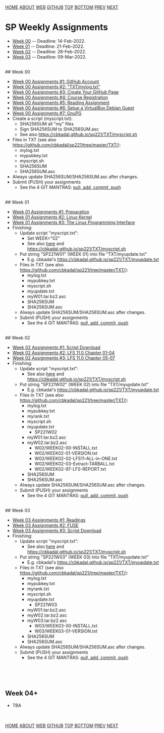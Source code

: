 ---
---
[HOME](index.md)
[ABOUT](README.md)
[WEB](https://osp4diss.vlsm.org/)
[GITHUB](https://github.com/os2xx/osp4diss/)
[TOP](#)
[BOTTOM](#endofpage)
[PREV](index.md)
[NEXT](index.md)

# SP Weekly Assignments

* [Week 00](#idx00) -- Deadline: 14-Feb-2022.
* [Week 01](#idx01) -- Deadline: 21-Feb-2022.
* [Week 02](#idx02) -- Deadline: 28-Feb-2022.
* [Week 03](#idx03) -- Deadline: 09-Mar-2022.


<br id="idx00">
## Week 00

* [Week 00 Assignments #1: GitHub Account](S00-01.md)
* [Week 00 Assignments #2: "TXT/mylog.txt"](S00-02.md)
* [Week 00 Assignments #3: Create Your GitHub Page](S00-03.md)
* [Week 00 Assignments #4: Course Registration](S00-04.md)
* [Week 00 Assignments #5: Reading Assignment](S00-05.md)
* [Week 00 Assignments #6: Setup a VirtualBox Debian Guest](S00-06.md)
* [Week 00 Assignments #7: GnuPG](S00-07.md)
* Create a script (myscript.txt):
  * SHA256SUM all "my" files
  * Sign SHA256SUM to SHA256SUM.asc
  * See also <https://cbkadal.github.io/sp221/TXT/myscript.sh>
* Files in TXT (see also <https://github.com/cbkadal/sp221/tree/master/TXT/>):
  * mylog.txt
  * mypubkey.txt
  * myscript.sh
  * SHA256SUM
  * SHA256SUM.asc
* Always update SHA256SUM/SHA256SUM.asc after changes.
* Submit (PUSH) your assignments
  * See the 4 GIT MANTRAS: [pull, add, commit, push](osp-119.html)
  
<br id="idx01">
## Week 01

* [Week 01 Assignments #1: Preparation](S01-01.md)
* [Week 01 Assignments #2: Linux Kernel](S01-02.md)
* [Week 01 Assignments #3: The Linux Programming Interface](S01-03.md)
* Finishing:
  * Update script "myscript.txt":
    * Set WEEK="02"
    * See also [here](S01-01.md) and <https://cbkadal.github.io/sp221/TXT/myscript.sh>
  * Put string "SP221W01" (WEEK 01) into file "TXT/myupdate.txt"
    * E.g. cbkadal's <https://cbkadal.github.io/sp221/TXT/myupdate.txt>
  * Files in TXT (see also <https://github.com/cbkadal/sp221/tree/master/TXT/>):
    * mylog.txt
    * mypubkey.txt
    * myscript.sh
    * myupdate.txt
    * myW01.tar.bz2.asc
    * SHA256SUM
    * SHA256SUM.asc
  * Always update SHA256SUM/SHA256SUM.asc after changes.
  * Submit (PUSH) your assignments
    * See the 4 GIT MANTRAS: [pull, add, commit, push](osp-119.html)

<br id="idx02">
## Week 02

* [Week 02 Assignments #1: Script Download](S02-01.md)
* [Week 02 Assignments #2: LFS 11.0 Chapter 01-04](S02-02.md)
* [Week 02 Assignments #3: LFS 11.0 Chapter 05-07](S02-03.md)
* Finishing:
  * Update script "myscript.txt":
    * See also [here](S01-01.md) and <https://cbkadal.github.io/sp221/TXT/myscript.sh>
  * Put string "SP221W02" (WEEK 02) into file "TXT/myupdate.txt"
    * E.g. cbkadal's <https://cbkadal.github.io/sp221/TXT/myupdate.txt>
  * Files in TXT (see also <https://github.com/cbkadal/sp221/tree/master/TXT/>):
    * mylog.txt
    * mypubkey.txt
    * myrank.txt
    * myscript.sh
    * myupdate.txt
      * SP221W02
    * myW01.tar.bz2.asc
    * myW02.tar.bz2.asc
      * W02/WEEK02-00-INSTALL.txt
      * W02/WEEK02-01-VERSION.txt
      * W02/WEEK02-02-LFS11-ALL-in-ONE.txt
      * W02/WEEK02-03-Extract-TARBALL.txt
      * W02/WEEK02-97-LFS-REPORT.txt
    * SHA256SUM
    * SHA256SUM.asc
  * Always update SHA256SUM/SHA256SUM.asc after changes.
  * Submit (PUSH) your assignments
    * See the 4 GIT MANTRAS: [pull, add, commit, push](osp-119.html)

<br id="idx03">
## Week 03

* [Week 03 Assignments #1: Readings](S03-01.md)
* [Week 03 Assignments #2: FUSE](S03-02.md)
* [Week 03 Assignments #3: Script Download](S03-03.md)
* Finishing:
  * Update script "myscript.txt":
    * See also [here](S01-01.md) and <https://cbkadal.github.io/sp221/TXT/myscript.sh>
  * Put string "SP221W03" (WEEK 03) into file "TXT/myupdate.txt"
    * E.g. cbkadal's <https://cbkadal.github.io/sp221/TXT/myupdate.txt>
  * Files in TXT (see also <https://github.com/cbkadal/sp221/tree/master/TXT/>):
    * mylog.txt
    * mypubkey.txt
    * myrank.txt
    * myscript.sh
    * myupdate.txt
      * SP221W03
    * myW01.tar.bz2.asc
    * myW02.tar.bz2.asc
    * myW03.tar.bz2.asc
      * W03/WEEK03-00-INSTALL.txt
      * W03/WEEK03-01-VERSION.txt
    * SHA256SUM
    * SHA256SUM.asc
  * Always update SHA256SUM/SHA256SUM.asc after changes.
  * Submit (PUSH) your assignments
    * See the 4 GIT MANTRAS: [pull, add, commit, push](osp-119.html)


<br id="endofpage"><br>
<br id="idx04">
## Week 04+

* TBA

<br id="endofpage"><br>
[HOME](index.md)
[ABOUT](README.md)
[WEB](https://osp4diss.vlsm.org/)
[GITHUB](https://github.com/os2xx/osp4diss)
[TOP](#)
[BOTTOM](#endofpage)
[PREV](index.md)
[NEXT](index.md)
<br>

